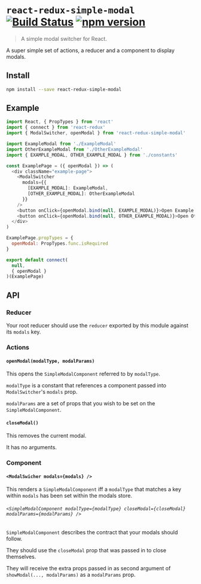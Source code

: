 # `react-redux-simple-modal` [![Build Status](https://travis-ci.org/sebinsua/react-redux-simple-modal.png)](https://travis-ci.org/sebinsua/react-redux-simple-modal) [![npm version](https://badge.fury.io/js/react-redux-simple-modal.svg)](https://npmjs.org/package/react-redux-simple-modal)
> A simple modal switcher for React.

A super simple set of actions, a reducer and a component to display modals.

## Install

```sh
npm install --save react-redux-simple-modal
```

## Example

```js
import React, { PropTypes } from 'react'
import { connect } from 'react-redux'
import { ModalSwitcher, openModal } from 'react-redux-simple-modal'

import ExampleModal from './ExampleModal'
import OtherExampleModal from './OtherExampleModal'
import { EXAMPLE_MODAL, OTHER_EXAMPLE_MODAL } from './constants'

const ExamplePage = ({ openModal }) => (
  <div className="example-page">
    <ModalSwitcher
      modals={{
        [EXAMPLE_MODAL]: ExampleModal,
        [OTHER_EXAMPLE_MODAL]: OtherExampleModal
      }}
    />
    <button onClick={openModal.bind(null, EXAMPLE_MODAL)}>Open Example Modal</button>
    <button onClick={openModal.bind(null, OTHER_EXAMPLE_MODAL)}>Open Other Example Modal</button>
  </div>
)

ExamplePage.propTypes = {
  openModal: PropTypes.func.isRequired
}

export default connect(
  null,
  { openModal }
)(ExamplePage)
```

## API

### Reducer

Your root reducer should use the `reducer` exported by this module against its `modals` key.

### Actions

#### `openModal(modalType, modalParams)`

This opens the `SimpleModalComponent` referred to by `modalType`.

`modalType` is a constant that references a component passed into `ModalSwitcher`'s `modals` prop.

`modalParams` are a set of props that you wish to be set on the `SimpleModalComponent`.

#### `closeModal()`

This removes the current modal.

It has no arguments.

### Component

#### `<ModalSwicher modals={modals} />`

This renders a `SimpleModalComponent` iff a `modalType` that matches a key within `modals` has been set within the modals store.

###### `<SimpleModalComponent modalType={modalType} closeModal={closeModal} modalParams={modalParams} />`

`SimpleModalComponent` describes the contract that your modals should follow.

They should use the `closeModal` prop that was passed in to close themselves.

They will receive the extra props passed in as second argument of `showModal(..., modalParams)` as a `modalParams` prop.
